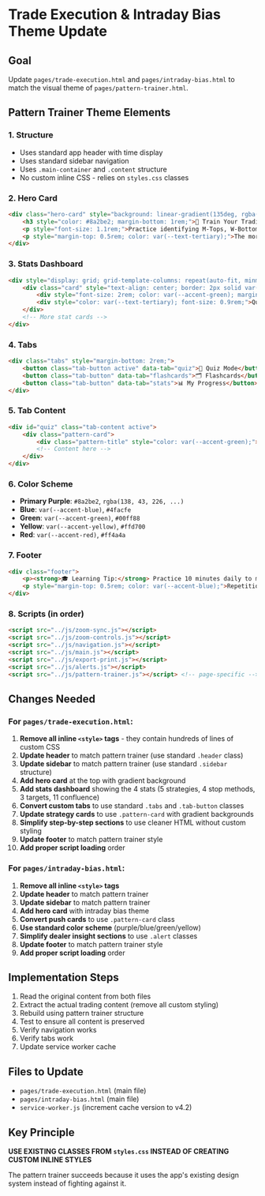 # Trade Execution & Intraday Bias Theme Update

## Goal
Update `pages/trade-execution.html` and `pages/intraday-bias.html` to match the visual theme of `pages/pattern-trainer.html`.

## Pattern Trainer Theme Elements

### 1. **Structure**
- Uses standard app header with time display
- Uses standard sidebar navigation
- Uses `.main-container` and `.content` structure
- No custom inline CSS - relies on `styles.css` classes

### 2. **Hero Card**
```html
<div class="hero-card" style="background: linear-gradient(135deg, rgba(138, 43, 226, 0.15), rgba(74, 158, 255, 0.15)); text-align: center;">
    <h3 style="color: #8a2be2; margin-bottom: 1rem;">🧠 Train Your Trading Brain</h3>
    <p style="font-size: 1.1rem;">Practice identifying M-Tops, W-Bottoms, Type 1-4 setups, and more!</p>
    <p style="margin-top: 0.5rem; color: var(--text-tertiary);">The more you practice, the faster you'll spot opportunities in real-time!</p>
</div>
```

### 3. **Stats Dashboard**
```html
<div style="display: grid; grid-template-columns: repeat(auto-fit, minmax(150px, 1fr)); gap: 1rem; margin: 2rem 0;">
    <div class="card" style="text-align: center; border: 2px solid var(--accent-green);">
        <div style="font-size: 2rem; color: var(--accent-green); margin-bottom: 0.5rem;">0</div>
        <div style="color: var(--text-tertiary); font-size: 0.9rem;">Questions Answered</div>
    </div>
    <!-- More stat cards -->
</div>
```

### 4. **Tabs**
```html
<div class="tabs" style="margin-bottom: 2rem;">
    <button class="tab-button active" data-tab="quiz">📝 Quiz Mode</button>
    <button class="tab-button" data-tab="flashcards">🗂️ Flashcards</button>
    <button class="tab-button" data-tab="stats">📊 My Progress</button>
</div>
```

### 5. **Tab Content**
```html
<div id="quiz" class="tab-content active">
    <div class="pattern-card">
        <div class="pattern-title" style="color: var(--accent-green);">🎯 Pattern Recognition Quiz</div>
        <!-- Content here -->
    </div>
</div>
```

### 6. **Color Scheme**
- **Primary Purple**: `#8a2be2`, `rgba(138, 43, 226, ...)`
- **Blue**: `var(--accent-blue)`, `#4facfe`
- **Green**: `var(--accent-green)`, `#00ff88`
- **Yellow**: `var(--accent-yellow)`, `#ffd700`
- **Red**: `var(--accent-red)`, `#ff4a4a`

### 7. **Footer**
```html
<div class="footer">
    <p><strong>🎓 Learning Tip:</strong> Practice 10 minutes daily to master pattern recognition!</p>
    <p style="margin-top: 0.5rem; color: var(--accent-blue);">Repetition builds expertise. Keep training!</p>
</div>
```

### 8. **Scripts (in order)**
```html
<script src="../js/zoom-sync.js"></script>
<script src="../js/zoom-controls.js"></script>
<script src="../js/navigation.js"></script>
<script src="../js/main.js"></script>
<script src="../js/export-print.js"></script>
<script src="../js/alerts.js"></script>
<script src="../js/pattern-trainer.js"></script> <!-- page-specific -->
```

## Changes Needed

### For `pages/trade-execution.html`:

1. **Remove all inline `<style>` tags** - they contain hundreds of lines of custom CSS
2. **Update header** to match pattern trainer (use standard `.header` class)
3. **Update sidebar** to match pattern trainer (use standard `.sidebar` structure)
4. **Add hero card** at the top with gradient background
5. **Add stats dashboard** showing the 4 stats (5 strategies, 4 stop methods, 3 targets, 11 confluence)
6. **Convert custom tabs** to use standard `.tabs` and `.tab-button` classes
7. **Update strategy cards** to use `.pattern-card` with gradient backgrounds
8. **Simplify step-by-step sections** to use cleaner HTML without custom styling
9. **Update footer** to match pattern trainer style
10. **Add proper script loading** order

### For `pages/intraday-bias.html`:

1. **Remove all inline `<style>` tags**
2. **Update header** to match pattern trainer
3. **Update sidebar** to match pattern trainer
4. **Add hero card** with intraday bias theme
5. **Convert push cards** to use `.pattern-card` class
6. **Use standard color scheme** (purple/blue/green/yellow)
7. **Simplify dealer insight sections** to use `.alert` classes
8. **Update footer** to match pattern trainer style
9. **Add proper script loading** order

## Implementation Steps

1. Read the original content from both files
2. Extract the actual trading content (remove all custom styling)
3. Rebuild using pattern trainer structure
4. Test to ensure all content is preserved
5. Verify navigation works
6. Verify tabs work
7. Update service worker cache

## Files to Update
- `pages/trade-execution.html` (main file)
- `pages/intraday-bias.html` (main file)
- `service-worker.js` (increment cache version to v4.2)

##  Key Principle
**USE EXISTING CLASSES FROM `styles.css` INSTEAD OF CREATING CUSTOM INLINE STYLES**

The pattern trainer succeeds because it uses the app's existing design system instead of fighting against it.

